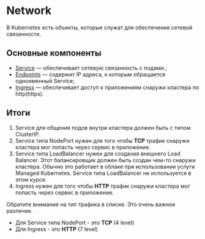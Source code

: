# Network
В Kubernetes есть объекты, которые служат для обеспечения сетевой связанности.

## Основные компоненты
- [Service](./10-service/README.md) — обеспечивает сетевую связанность с подами.;
- [Endpoints](./20-endpoints/README.md) — содержит IP адреса, к которым обращается одноименный Service;
- [Ingress](./30-ingress/README.md) — обеспечивает доступ к приложениям снаружи кластера по http(https).

## Итоги
1. Service для общения подов внутри кластера должен быть с типом ClusterIP.
2. Service типа NodePort нужен для того чтобы **TCP** трафик снаружи кластера мог попасть через сервис в приложение.
3. Service типа LoadBalancer нужен для создания внешнего Load Balancer.
   Этот балансировщик должен быть создан чем-то снаружи кластера.
   Обычно это работает в облаке при использовании услуги Managed Kubernetes.
   Service типа LoadBalancer не используется в этом курсе. 
4. Ingress нужен для того чтобы **HTTP** трафик снаружи кластера мог попасть через сервис в приложение.

Обратите внимание на тип трафика в списке. Это очень важное различие.
- Для Service типа NodePort - это **TCP** (4 level)
- Для Ingress - это **HTTP** (7 level)
